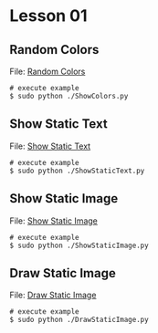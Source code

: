 # Lesson 01

## Random Colors

File: [Random Colors](./ShowRandomColors.py)

```shell
# execute example
$ sudo python ./ShowColors.py
```

## Show Static Text

File: [Show Static Text](./ShowStaticText.py)

```shell
# execute example
$ sudo python ./ShowStaticText.py
```

## Show Static Image

File: [Show Static Image](./ShowStaticImage.py)

```shell
# execute example
$ sudo python ./ShowStaticImage.py
```

## Draw Static Image

File: [Draw Static Image](./DrawStaticImage.py)

```shell
# execute example
$ sudo python ./DrawStaticImage.py
```
